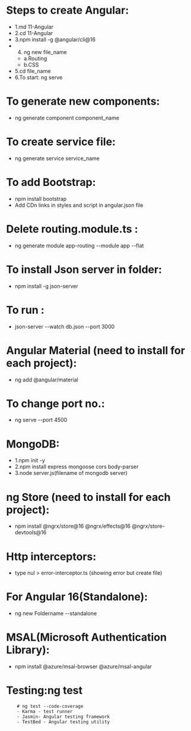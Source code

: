 # Steps to create Angular:
 - 1.md 11-Angular
 - 2.cd 11-Angular
 - 3.npm install -g @angular/cli@16
 - 4. ng new file_name
   - a.Routing
   - b.CSS
 - 5.cd file_name
 - 6.To start: ng serve

# To generate new components:
- ng generate component component_name
# To create service file:
- ng generate service service_name

# To add Bootstrap:
  - npm install bootstrap
  - Add CDn links in styles and script in angular.json file 

# Delete routing.module.ts :
- ng generate module app-routing --module app --flat

# To install Json server in folder:
- npm install -g json-server
# To run : 
- json-server --watch db.json --port 3000

# Angular Material (need to install for each project): 
- ng add @angular/material

# To change port no.: 
- ng serve --port 4500

# MongoDB:
- 1.npm init -y
- 2.npm install express mongoose cors body-parser
- 3.node server.js(filename of mongodb server)

# ng Store (need to install for each project): 
- npm install @ngrx/store@16 @ngrx/effects@16 @ngrx/store-devtools@16

# Http interceptors:
- type nul > error-interceptor.ts
  (showing error but create file) 

# For Angular 16(Standalone):
- ng new Foldername --standalone

# MSAL(Microsoft Authentication Library):
- npm install @azure/msal-browser @azure/msal-angular

# Testing:ng test 
        # ng test --code-coverage
        - Karma - test runner
        - Jasmin- Angular testing framework
        - TestBed - Angular testing utility
